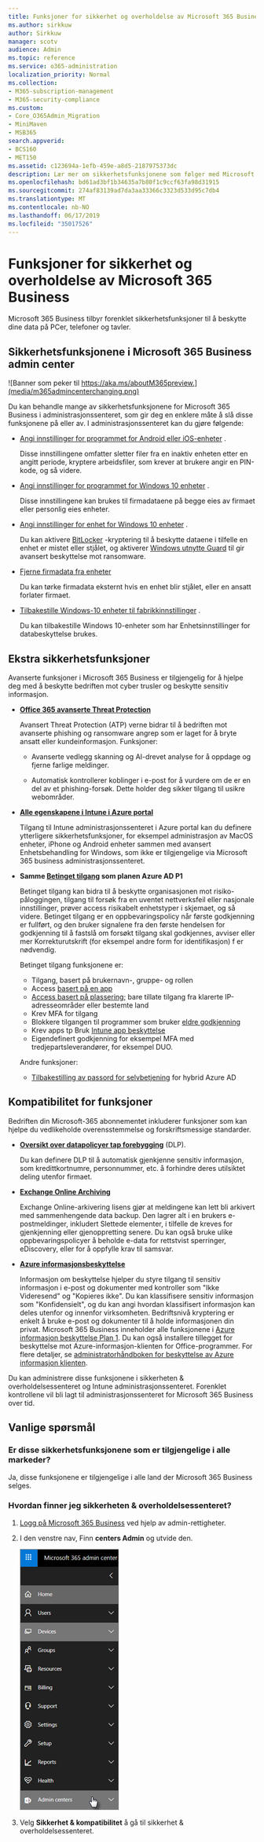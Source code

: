 ```yaml
---
title: Funksjoner for sikkerhet og overholdelse av Microsoft 365 Business
ms.author: sirkkuw
author: Sirkkuw
manager: scotv
audience: Admin
ms.topic: reference
ms.service: o365-administration
localization_priority: Normal
ms.collection:
- M365-subscription-management
- M365-security-compliance
ms.custom:
- Core_O365Admin_Migration
- MiniMaven
- MSB365
search.appverid:
- BCS160
- MET150
ms.assetid: c123694a-1efb-459e-a8d5-2187975373dc
description: Lær mer om sikkerhetsfunksjonene som følger med Microsoft 365 Business.
ms.openlocfilehash: bd61ad3bf1b34635a7b80f1c9ccf63fa98d31915
ms.sourcegitcommit: 274af83139ad7da3aa33366c3323d533d95c7db4
ms.translationtype: MT
ms.contentlocale: nb-NO
ms.lasthandoff: 06/17/2019
ms.locfileid: "35017526"
---
```

# <a name="microsoft-365-business-security-and-compliance-features"></a>Funksjoner for sikkerhet og overholdelse av Microsoft 365 Business

Microsoft 365 Business tilbyr forenklet sikkerhetsfunksjoner til å beskytte dine data på PCer, telefoner og tavler.
    
## <a name="microsoft-365-business-admin-center-security-features"></a>Sikkerhetsfunksjonene i Microsoft 365 Business admin center

![Banner som peker til https://aka.ms/aboutM365preview.](media/m365admincenterchanging.png)

Du kan behandle mange av sikkerhetsfunksjonene for Microsoft 365 Business i administrasjonssenteret, som gir deg en enklere måte å slå disse funksjonene på eller av. I administrasjonssenteret kan du gjøre følgende:
  
  
- [Angi innstillinger for programmet for Android eller iOS-enheter](app-protection-settings-for-android-and-ios.md) . 
    
    Disse innstillingene omfatter sletter filer fra en inaktiv enheten etter en angitt periode, kryptere arbeidsfiler, som krever at brukere angir en PIN-kode, og så videre.
    
- [Angi innstillinger for programmet for Windows 10 enheter](protection-settings-for-windows-10-devices.md) . 
    
    Disse innstillingene kan brukes til firmadataene på begge eies av firmaet eller personlig eies enheter.
    
- [Angi innstillinger for enhet for Windows 10 enheter](protection-settings-for-windows-10-pcs.md) . 
    
    Du kan aktivere [BitLocker](https://go.microsoft.com/fwlink/p/?linkid=871405) -kryptering til å beskytte dataene i tilfelle en enhet er mistet eller stjålet, og aktiverer [Windows utnytte Guard](https://go.microsoft.com/fwlink/p/?linkid=871404) til gir avansert beskyttelse mot ransomware. 
    
- [Fjerne firmadata fra enheter](remove-company-data.md)
    
    Du kan tørke firmadata eksternt hvis en enhet blir stjålet, eller en ansatt forlater firmaet.
    
- [Tilbakestille Windows-10 enheter til fabrikkinnstillinger](reset-devices-to-factory-settings.md) . 
    
    Du kan tilbakestille Windows 10-enheter som har Enhetsinnstillinger for databeskyttelse brukes.
    
## <a name="additional-security-features"></a>Ekstra sikkerhetsfunksjoner 

Avanserte funksjoner i Microsoft 365 Business er tilgjengelig for å hjelpe deg med å beskytte bedriften mot cyber trusler og beskytte sensitiv informasjon.
  
- **[Office 365 avanserte Threat Protection](https://support.office.com/article/e100fe7c-f2a1-4b7d-9e08-622330b83653)**
    
    Avansert Threat Protection (ATP) verne bidrar til å bedriften mot avanserte phishing og ransomware angrep som er laget for å bryte ansatt eller kundeinformasjon. Funksjoner:
    
  - Avanserte vedlegg skanning og AI-drevet analyse for å oppdage og fjerne farlige meldinger.
    
  - Automatisk kontrollerer koblinger i e-post for å vurdere om de er en del av et phishing-forsøk. Dette holder deg sikker tilgang til usikre webområder.

- **[Alle egenskapene i Intune i Azure portal](https://go.microsoft.com/fwlink/p/?linkid=871403)**
    
    Tilgang til Intune administrasjonssenteret i Azure portal kan du definere ytterligere sikkerhetsfunksjoner, for eksempel administrasjon av MacOS enheter, iPhone og Android enheter sammen med avansert Enhetsbehandling for Windows, som ikke er tilgjengelige via Microsoft 365 business administrasjonssenteret.
- **Samme [Betinget tilgang](https://docs.microsoft.com/en-us/azure/active-directory/conditional-access/overview) som planen Azure AD P1**

    Betinget tilgang kan bidra til å beskytte organisasjonen mot risiko-påloggingen, tilgang til forsøk fra en uventet nettverksfeil eller nasjonale innstillinger, prøver access risikabelt enhetstyper i skjemaet, og så videre. Betinget tilgang er en oppbevaringspolicy når første godkjenning er fullført, og den bruker signalene fra den første hendelsen for godkjenning til å fastslå om forsøkt tilgang skal godkjennes, avviser eller mer Korrekturutskrift (for eksempel andre form for identifikasjon) f er nødvendig.

    Betinget tilgang funksjonene er:

    - Tilgang, basert på brukernavn-, gruppe- og rollen
    - Access [basert på en app](https://docs.microsoft.com/azure/active-directory/conditional-access/app-based-conditional-access) 
    - [Access basert på plassering](https://docs.microsoft.com/azure/active-directory/authentication/howto-registration-mfa-sspr-combined#conditional-access-policies-for-combined-registration);  bare tillate tilgang fra klarerte IP-adresseområder eller bestemte land 
    - Krev MFA for tilgang
    - Blokkere tilgangen til programmer som bruker [eldre godkjenning](https://docs.microsoft.com/azure/active-directory/conditional-access/block-legacy-authentication)
    - Krev apps tp Bruk [Intune app beskyttelse](https://docs.microsoft.com/azure/active-directory/conditional-access/app-protection-based-conditional-access)
    - Eigendefinert godkjenning for eksempel MFA med tredjepartsleverandører, for eksempel DUO.
   
    Andre funksjoner:
    - [Tilbakestilling av passord for selvbetjening](https://docs.microsoft.com/azure/active-directory/authentication/concept-sspr-customization) for hybrid Azure AD
    
## <a name="compliance-features"></a>Kompatibilitet for funksjoner

Bedriften din Microsoft-365 abonnementet inkluderer funksjoner som kan hjelpe du vedlikeholde overensstemmelse og forskriftsmessige standarder.

- **[Oversikt over datapolicyer tap forebygging](https://support.office.com/article/1966b2a7-d1e2-4d92-ab61-42efbb137f5e)** (DLP). 
    
    Du kan definere DLP til å automatisk gjenkjenne sensitiv informasjon, som kredittkortnumre, personnummer, etc. å forhindre deres utilsiktet deling utenfor firmaet.
    
- **[Exchange Online Archiving](https://products.office.com/exchange/microsoft-exchange-online-archiving-email)**
    
    Exchange Online-arkivering lisens gjør at meldingene kan lett bli arkivert med sammenhengende data backup. Den lagrer alt i en brukers e-postmeldinger, inkludert Slettede elementer, i tilfelle de kreves for gjenkjenning eller gjenoppretting senere. Du kan også bruke ulike oppbevaringspolicyer å beholde e-data for rettstvist sperringer, eDiscovery, eller for å oppfylle krav til samsvar.
    
- **[Azure informasjonsbeskyttelse](https://go.microsoft.com/fwlink/p/?linkid=871406)**
    
    Informasjon om beskyttelse hjelper du styre tilgang til sensitiv informasjon i e-post og dokumenter med kontroller som "Ikke Videresend" og "Kopieres ikke". Du kan klassifisere sensitiv informasjon som "Konfidensielt", og du kan angi hvordan klassifisert informasjon kan deles utenfor og innenfor virksomheten. Bedriftsnivå kryptering er enkelt å bruke e-post og dokumenter til å holde informasjonen din privat. Microsoft 365 Business inneholder alle funksjonene i [Azure informasjon beskyttelse Plan 1](https://go.microsoft.com/fwlink/p/?linkid=871407). Du kan også installere tillegget for beskyttelse mot Azure-informasjon-klienten for Office-programmer. For flere detaljer, se [administratorhåndboken for beskyttelse av Azure informasjon klienten](https://docs.microsoft.com/azure/information-protection/rms-client/client-admin-guide).

Du kan administrere disse funksjonene i sikkerheten &amp; overholdelsessenteret og Intune administrasjonssenteret. Forenklet kontrollene vil bli lagt til administrasjonssenteret for Microsoft 365 Business over tid.
  
    
## <a name="faq"></a>Vanlige spørsmål

 ### <a name="are-these-security-features-available-in-all-markets"></a>Er disse sikkerhetsfunksjonene som er tilgjengelige i alle markeder?
  
Ja, disse funksjonene er tilgjengelige i alle land der Microsoft 365 Business selges.
  
### <a name="how-do-i-find-the-security-amp-compliance-center"></a>Hvordan finner jeg sikkerheten &amp; overholdelsessenteret?
  
1. [Logg på Microsoft 365 Business](https://portal.microsoft.com/) ved hjelp av admin-rettigheter. 
    
2. I den venstre nav, Finn **centers Admin** og utvide den. 
    
    ![Velg Admin-sentre i den venstre nav i administrasjonssenteret for Microsoft 365.](media/fa4484f8-c637-45fd-a7bd-bdb3abfd6c03.png)
  
3. Velg **Sikkerhet &amp; kompatibilitet** å gå til sikkerhet &amp; overholdelsessenteret.